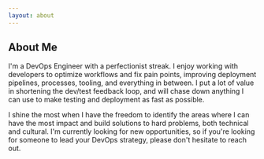 ```yaml
---
layout: about
---
```

## About Me
I'm a DevOps Engineer with a perfectionist streak. I enjoy working with developers to optimize workflows and fix pain points, improving deployment pipelines, processes, tooling, and everything in between. I put a lot of value in shortening the dev/test feedback loop, and will chase down anything I can use to make testing and deployment as fast as possible.

I shine the most when I have the freedom to identify the areas where I can have the most impact and build solutions to hard problems, both technical and cultural. I'm currently looking for new opportunities, so if you're looking for someone to lead your DevOps strategy, please don't hesitate to reach out.
